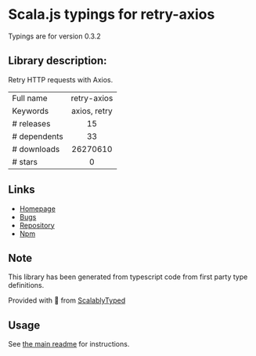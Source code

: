 
# Scala.js typings for retry-axios

Typings are for version 0.3.2

## Library description:
Retry HTTP requests with Axios.

|                    |                 |
| ------------------ | :-------------: |
| Full name          | retry-axios |
| Keywords           | axios, retry |
| # releases         | 15 |
| # dependents       | 33 |
| # downloads        | 26270610 |
| # stars            | 0 |

## Links
- [Homepage](https://github.com/JustinBeckwith/retry-axios#readme)
- [Bugs](https://github.com/JustinBeckwith/retry-axios/issues)
- [Repository](https://github.com/JustinBeckwith/retry-axios)
- [Npm](https://www.npmjs.com/package/retry-axios)
    


## Note
This library has been generated from typescript code from first party type definitions.

Provided with :purple_heart: from [ScalablyTyped](https://github.com/oyvindberg/ScalablyTyped)

## Usage
See [the main readme](../../readme.md) for instructions.


